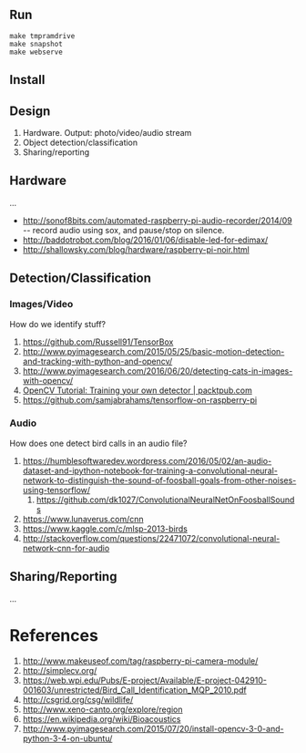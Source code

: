 
## Run

    make tmpramdrive
    make snapshot
    make webserve


## Install



## Design

1. Hardware. Output: photo/video/audio stream
2. Object detection/classification
3. Sharing/reporting


## Hardware

...

* http://sonof8bits.com/automated-raspberry-pi-audio-recorder/2014/09 -- record audio using sox, and pause/stop on silence.
* http://baddotrobot.com/blog/2016/01/06/disable-led-for-edimax/
* http://shallowsky.com/blog/hardware/raspberry-pi-noir.html

## Detection/Classification

### Images/Video

How do we identify stuff?

1. https://github.com/Russell91/TensorBox
2. http://www.pyimagesearch.com/2015/05/25/basic-motion-detection-and-tracking-with-python-and-opencv/
3. http://www.pyimagesearch.com/2016/06/20/detecting-cats-in-images-with-opencv/
4. [OpenCV Tutorial: Training your own detector | packtpub.com](https://www.youtube.com/watch?v=WEzm7L5zoZE)
5. https://github.com/samjabrahams/tensorflow-on-raspberry-pi

### Audio

How does one detect bird calls in an audio file?

1. https://humblesoftwaredev.wordpress.com/2016/05/02/an-audio-dataset-and-ipython-notebook-for-training-a-convolutional-neural-network-to-distinguish-the-sound-of-foosball-goals-from-other-noises-using-tensorflow/
    1. https://github.com/dk1027/ConvolutionalNeuralNetOnFoosballSounds
2. https://www.lunaverus.com/cnn
3. https://www.kaggle.com/c/mlsp-2013-birds
4. http://stackoverflow.com/questions/22471072/convolutional-neural-network-cnn-for-audio


## Sharing/Reporting

...


# References

1. http://www.makeuseof.com/tag/raspberry-pi-camera-module/
2. http://simplecv.org/
3. https://web.wpi.edu/Pubs/E-project/Available/E-project-042910-001603/unrestricted/Bird_Call_Identification_MQP_2010.pdf
4. http://csgrid.org/csg/wildlife/
5. http://www.xeno-canto.org/explore/region
6. https://en.wikipedia.org/wiki/Bioacoustics
7. http://www.pyimagesearch.com/2015/07/20/install-opencv-3-0-and-python-3-4-on-ubuntu/

